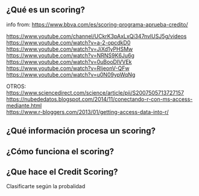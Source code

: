 ## ¿Qué es un scoring?

info from: https://www.bbva.com/es/scoring-programa-aprueba-credito/  

https://www.youtube.com/channel/UCkrK3pAxLxQi347nvlUSJ5g/videos  
https://www.youtube.com/watch?v=a-2-opcdkD0  
https://www.youtube.com/watch?v=JiXd1yPHSMw  
https://www.youtube.com/watch?v=NRNS9K6Ju6g  
https://www.youtube.com/watch?v=0uBooDIVVEk  
https://www.youtube.com/watch?v=RIjeonV-QFw  
https://www.youtube.com/watch?v=u0N09ypWqNg  

OTROS:  
https://www.sciencedirect.com/science/article/pii/S2007505713727157  
https://nubededatos.blogspot.com/2014/11/conectando-r-con-ms-access-mediante.html  
https://www.r-bloggers.com/2013/01/getting-access-data-into-r/  


## ¿Qué información procesa un scoring?

## ¿Cómo funciona el scoring?

## ¿Que hace el Credit Scoring?
Clasificarte según la probalidad
